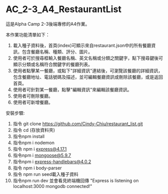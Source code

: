 # AC_2-3_A4_RestaurantList
這是Alpha Camp 2-3後端專修的A4作業。

本作業功能清單如下：
  1. 載入種子資料後，首頁(index)可顯示來自restaurant.json中的所有餐廳資訊，包含餐廳名稱、種類、評分、圖片。
  2. 使用者可於搜尋框輸入餐廳名稱、英文名稱或分類之關鍵字，點下搜尋鍵後可顯示分類或名稱符合關鍵字的餐廳列表。
  3. 使用者點擊某一餐廳，或點下"詳細資訊"連結後，可瀏覽該餐廳的詳細資訊，包含餐廳地址、電話號碼及描述，並可編輯餐廳資訊或刪除該餐廳，或是返回首頁。
  4. 使用者可針對某一餐廳，點擊"編輯資訊"來編輯該餐廳資訊。
  5. 使用者可刪除餐廳。
  6. 使用者可新增餐廳。

安裝步驟:
1. 指令 git clone https://github.com/Cindy-Chiu/restaurant_list.git
2. 指令 cd (存放資料夾)
3. 指令npm install
4. 指令npm i nodemon
5. 指令 npm i express@4.17.1
6. 指令npm i mongoose@5.9.7
7. 指令npm i express-handlebars@4.0.2
8. 指令 npm i body-parser
9. 指令 npm run seed載入種子資料
10. 指令npm run dev 並會看見終端機回傳
"Express is listening on localhost:3000
mongodb connected!"
